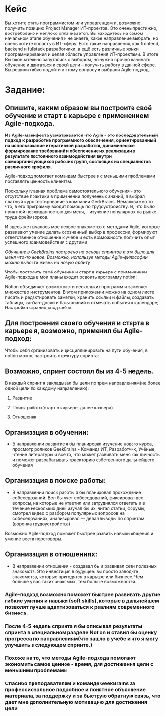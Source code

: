 # Кейс 
Вы хотите стать программистом или управленцем и, возможно, получить позицию Project Manager ИТ-проектов. Это очень престижно, востребовано и неплохо оплачивается. Вы находитесь на самом начальном этапе обучения и не знаете, какое направление выбрать, но очень хотите попасть в ИТ-сферу. Есть такие направления, как frontend, backend и fullstack разработчики, а ещё есть различные языки программирования и целая область управления ИТ-проектами. В итоге Вы окончательно запутались с выбором, но нужно срочно начинать обучение и двигаться к своей цели – получить работу в данной сфере. Вы решили гибко подойти к этому вопросу и выбрали Agile-подход.

# Задание:
## Опишите, каким образом вы построите своё обучение и старт в карьере с применением Agile-подхода.

**Из Agile-манифеста усматривается что Agile - это последовательный подход к разработке программного обеспечения, ориентированный на использование итеративной разработки, динамическое формирование требований и обеспечение их реализации в результате постоянного взаимодействия внутри самоорганизующихся рабочих групп, состоящих из специалистов различного профиля.**

Agile-подход помогает командам быстрее и с меньшими проблемами поставлять ценность клиентам.

Поскольку главная проблема самостоятельного обучения – это отсутствие практики в применении полученных знаний, я выбрал платный курс тестирование в компании GeekBrains. Немаловажно то что, в его программу входит помощь по трудоустройству. И, что было приятной неожиданностью для меня, - изучение популярных на рынке труда фреймворков.

И здесь же началось мое первое знакомство с методами Agile, которые развивают умение делать осознанный выбор в профессии, формируют ответственное отношение к учёбе и есть возможность получить опыт успешного взаимодействия с другими

*Обучение в GeekBrains построено на основе спринтов и это было для меня что-то новое. Возможно, используя методы Agile-философии можно вывести жизнь на новую орбиту*

Чтобы построить своё обучение и старт в карьере с применением Agile-подхода в мои планы входит освоить программу notion:

Notion объединяет возможности нескольких программ и заменяет множество инструментов. В этом приложении можно на одном листе писать и редактировать заметки, хранить ссылки и файлы, создавать таблицы, канбан-доски и базы знаний и отмечать события в календаре; Настройка страниц «под себя».

## Для построения своего обучения и старта в карьере я, возможно, применил бы Agile-подход:

Чтобы себя организовать и дисциплинировать на пути обучения, в notion можно настроить структуру спринта:

## Возможно, спринт состоял бы из 4-5 недель.

В каждый спринт я закладывал бы цели по трем направлениям(не более одной цели по каждому направлению):

1. Развитие

2. Поиск работы(старт в карьере, далее карьера)

3. Отношения

## Организация в обучении:

* В направлении развитие я бы планировал изучение нового курса, просмотр роликов GeekBrains - Команда ИТ, Разработчик, Учёные, чтение литературы и все то, что может развивать меня как личность и поможет разрабатывать траекторию собственного дальнейшего обучения

## Организация в поиске работы:

* В направлении поиск работы я бы планировал прохождение собеседований. Вел бы учет собеседований, фиксировал все вопросы, на которые не ответил или затруднялся ответить и в течение нескольких дней изучал бы их, читал статьи, форумы, смотрел видео с разбором популярных вопросов на собеседованиях, анализировал — делал выводы по спринтам.(воронка трудоустройства)

Возможно Agile-подход поможет быстрее развить навыки общения и умение вести переговоры.

## Организация в отношениях:

* В направлении отношения - создавал бы и развивал сети полезных знакомств. Это инвестиция в будущее: вы просто заводите знакомства, которые пригодятся в карьере или бизнесе. Чем больше у вас таких знакомых, тем больше возможностей.

### Agile-подход возможно поможет быстрее развивать другие гибкие умения и навыки (soft skills), которые в дальнейшем позволят лучше адаптироваться к реалиям современного бизнеса.

### После 4-5 недель спринта я бы описывал результаты спринта в специальном разделе Notion и ставил бы оценку прогресса по направлениям(что зашло в учебе и что я могу улучшить в следующем спринте.)
### Похоже на то, что методы Agile-подхода помогают экономить самое ценное - время, для достижения цели с меньшими проблемами

### Спасибо преподавателям и команде GeekBrains за профессиональное подробное и понятное объяснение материала, за поддержку и за быструю обратную связь, что дает мне дополнительную мотивацию для достижения цели
